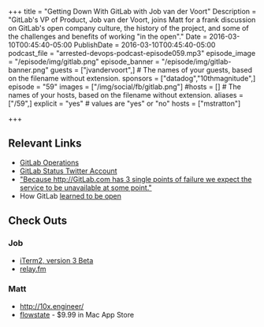 +++
title = "Getting Down With GitLab with Job van der Voort"
Description = "GitLab's VP of Product, Job van der Voort, joins Matt for a frank discussion on GitLab's open company culture, the history of the project, and some of the challenges and benefits of working \"in the open\"."
Date = 2016-03-10T00:45:40-05:00
PublishDate = 2016-03-10T00:45:40-05:00
podcast_file = "arrested-devops-podcast-episode059.mp3"
episode_image = "/episode/img/gitlab.png"
episode_banner = "/episode/img/gitlab-banner.png"
guests = ["jvandervoort",] # The names of your guests, based on the filename without extension.
sponsors = ["datadog","10thmagnitude",]
episode = "59"
images = ["/img/social/fb/gitlab.png"]
#hosts = [] # The names of your hosts, based on the filename without extension.
aliases = ["/59",]
explicit = "yes" # values are "yes" or "no"
hosts = ["mstratton"]

+++
## Relevant Links

* [GitLab Operations](https://gitlab.com/gitlab-com/operations/issues)
* [GitLab Status Twitter Account](https://twitter.com/gitlabstatus)
* ["Because http://GitLab.com has 3 single points of failure we expect the service to be unavailable at some point."](https://twitter.com/gitlabstatus/status/687254279321681920)
* How GitLab [learned to be open](https://news.ycombinator.com/item?id=8003601)

## Check Outs

### Job
* [iTerm2, version 3 Beta](https://www.iterm2.com/version3.html)
* [relay.fm](http://relay.fm)

### Matt
* http://10x.engineer/
* [flowstate](https://itunes.apple.com/us/app/flowstate/id1051600144?mt=12) - $9.99 in Mac App Store
